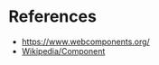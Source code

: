 
# References

- https://www.webcomponents.org/
- [Wikipedia/Component](https://en.wikipedia.org/wiki/Web_Components)
